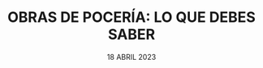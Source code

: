 ---
title: 'OBRAS DE POCERÍA: LO QUE DEBES SABER'	
subTitle: 'EVITA PROBLEMAS DE ATASCOS'
metaDescription: 'Ahorra tiempo y dinero en tu proyecto de obras de pocería. Descubre todo lo que necesitas saber en nuestra guía completa: herramientas, materiales y consejos.'
metaContent: 'Ahorra tiempo y dinero en tu proyecto de obras de pocería. Descubre todo lo que necesitas saber en nuestra guía completa: herramientas, materiales y consejos.'
desc: 'Todo lo que necesitas saber para llevar a cabo con éxito tu proyecto de pocería'
mediumImage: '845.webp'
largeImage: '370.webp'
date: '18 ABRIL 2023'
blogMeta: '18 ABRIL 2023 - Desatascos Pociten'
excerpt: 'Evita problemas mayores con un mantenimiento adecuado de tus tuberías y alcantarillado.'
detailBreadcrumbSubTitle: 'Blog - Desatascos Pociten'
detailBreadcrumbDesc: 'Obras de pocería: lo que debes saber antes de empezar un proyecto'
detailSubTitle: 'EVITA PROBLEMAS DE ATASCOS'
quote: "Con la información adecuada y las herramientas necesarias, cualquier persona puede realizar obras de pocería con éxito y ahorrar dinero en el proceso."
htmlCode: "
<h3 style='font-size:32px' >1.Introducción</h3>
<p>En este artículo, abordaremos todo lo que debes saber antes de comenzar un proyecto de obras de pocería, desde la planificación inicial hasta el mantenimiento preventivo de las redes de saneamiento.</p>
<br>

<h3 style='font-size:32px'>2.¿Qué son las obras de pocería?</h3>
<p>Las obras de pocería son aquellas relacionadas con la instalación, reparación, mantenimiento y rehabilitación de redes de saneamiento y alcantarillado. Estas labores son esenciales para garantizar un correcto funcionamiento de los sistemas de evacuación de aguas residuales y pluviales.</p>
<br>
<h3 style='font-size:32px'>2.Pasos a seguir antes de comenzar un proyecto de pocería</h3>
<p>Las <a href='https://www.desatascos-madrid.com/services/obras-de-poceria'>obras de pocería</a> son aquellas relacionadas con la instalación, reparación, mantenimiento y rehabilitación de redes de saneamiento y alcantarillado. Estas labores son esenciales para garantizar un correcto funcionamiento de los sistemas de evacuación de aguas residuales y pluviales.</p>
<br>
<h3 style='font-size:32px'>3.Pasos a seguir antes de comenzar un proyecto de pocería</h3>
<br>
<p><strong>3.1. Inspección previa:</strong>Antes de iniciar un proyecto, es necesario realizar una inspección exhaustiva de la red de alcantarillado para detectar posibles problemas y definir las acciones necesarias.</p>
<br>
<p><strong>3.2. Solicitar permisos:</strong>Dependiendo de la localidad, es posible que se requieran permisos para llevar a cabo obras de pocería. Consulta con las autoridades locales para obtener la información necesaria.</p>
<br>
<p><strong>3.3. Contratar a una empresa especializada:</strong>Es fundamental contar con profesionales capacitados y experimentados para garantizar la calidad de las obras y la seguridad de todos los involucrados.</p>
<br>
<p><strong>3.4. Establecer un presupuesto:</strong>Definir un presupuesto adecuado permitirá evaluar las opciones y tomar decisiones informadas sobre las técnicas y materiales a utilizar.</p>
<br>

<h3 style='font-size:32px'>4.Técnicas y métodos utilizados en obras de pocería</h3>
<p><strong>4.1. Pocería tradicional:</strong>Este método implica la excavación de zanjas para acceder a las tuberías. Aunque puede ser más costoso y laborioso, sigue siendo necesario en ciertos casos.</p>
<br>
<p><strong>4.2. Pocería sin zanja:</strong>Estas técnicas innovadoras permiten realizar reparaciones y rehabilitaciones sin la necesidad de excavar, lo que reduce el impacto en el entorno y los costes asociados. Algunos métodos de pocería sin zanja incluyen la manga continua, la rehabilitación con robots y la inyección de resinas.</p>
<br>
<h3 style='font-size:32px'>5.Mantenimiento preventivo de redes de saneamiento</h3>
<p>Para evitar problemas futuros y prolongar la vida útil de las redes de saneamiento, es fundamental llevar a cabo un mantenimiento preventivo. Esto incluye la limpieza regular de las tuberías, la inspección periódica mediante cámaras de televisión y la reparación de pequeñas fisuras antes de que se conviertan en problemas mayores.</p>
<br>
<h3 style='font-size:32px'>6.Conclusión</h3>
<p>Prevenir atascos en tuberías y alcantarillado es esencial para mantener un sistema de drenaje eficiente y evitar problemas costosos. Siguiendo los consejos prácticos mencionados en este artículo y realizando un mantenimiento adecuado, podrás mantener tus tuberías y alcantarillado en perfectas condiciones. No dudes en llamarnos si te enfrentas a problemas recurrentes o que no puedes resolver por ti mismo.</p>
"
category:
    - todo | <span>04</span>
    - poceros | <span>02</span>
tag:
    - poceros
    - obras
    
isFeatured: true
---